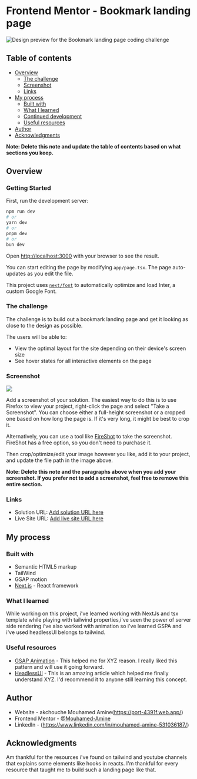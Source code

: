 # Frontend Mentor - Bookmark landing page

![Design preview for the Bookmark landing page coding challenge](images/design/desktop-preview.jpg)

## Table of contents

- [Overview](#overview)
  - [The challenge](#the-challenge)
  - [Screenshot](#screenshot)
  - [Links](#links)
- [My process](#my-process)
  - [Built with](#built-with)
  - [What I learned](#what-i-learned)
  - [Continued development](#continued-development)
  - [Useful resources](#useful-resources)
- [Author](#author)
- [Acknowledgments](#acknowledgments)

**Note: Delete this note and update the table of contents based on what sections you keep.**

## Overview

### Getting Started

First, run the development server:

```bash
npm run dev
# or
yarn dev
# or
pnpm dev
# or
bun dev
```

Open [http://localhost:3000](http://localhost:3000) with your browser to see the result.

You can start editing the page by modifying `app/page.tsx`. The page auto-updates as you edit the file.

This project uses [`next/font`](https://nextjs.org/docs/basic-features/font-optimization) to automatically optimize and load Inter, a custom Google Font.

### The challenge

The challenge is to build out a bookmark landing page and get it looking as close to the design as possible.

The users will be able to:

- View the optimal layout for the site depending on their device's screen size
- See hover states for all interactive elements on the page


### Screenshot

![](./screenshot.jpg)

Add a screenshot of your solution. The easiest way to do this is to use Firefox to view your project, right-click the page and select "Take a Screenshot". You can choose either a full-height screenshot or a cropped one based on how long the page is. If it's very long, it might be best to crop it.

Alternatively, you can use a tool like [FireShot](https://getfireshot.com/) to take the screenshot. FireShot has a free option, so you don't need to purchase it. 

Then crop/optimize/edit your image however you like, add it to your project, and update the file path in the image above.

**Note: Delete this note and the paragraphs above when you add your screenshot. If you prefer not to add a screenshot, feel free to remove this entire section.**

### Links

- Solution URL: [Add solution URL here](https://your-solution-url.com)
- Live Site URL: [Add live site URL here](https://booking-landing-page-ten.vercel.app)

## My process

### Built with

- Semantic HTML5 markup
- TailWind
- GSAP motion
- [Next.js](https://nextjs.org/) - React framework


### What I learned

While working on this project, i've learned working with NextJs and tsx template while playing with tailwind properties,i've seen the power of server side rendering 
i've also worked with animation so i've learned GSPA and i've used headlessUI belongs to tailwind.



### Useful resources

- [GSAP Animation](https://www.gsap.com) - This helped me for XYZ reason. I really liked this pattern and will use it going forward.
- [HeadlessUI](https://www.headlessUi.com) - This is an amazing article which helped me finally understand XYZ. I'd recommend it to anyone still learning this concept.


## Author

- Website - akchouche Mouhamed Amine(https://port-4391f.web.app/)
- Frontend Mentor - [@Mouhamed-Amine](https://www.frontendmentor.io/profile/yourusername)
- LinkedIn - (https://www.linkedin.com/in/mouhamed-amine-531036187/)


## Acknowledgments

Am thankful for the resources i've found on tailwind and youtube channels that explains some elements like hooks in reacts.
I'm thankful for every resource that taught me to build such a landing page like that.




